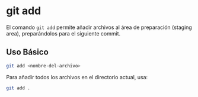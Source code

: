 # git add

El comando `git add` permite añadir archivos al área de preparación (staging area), preparándolos para el siguiente commit.

## Uso Básico

```bash
git add <nombre-del-archivo>
```

Para añadir todos los archivos en el directorio actual, usa:

```bash
git add .
```